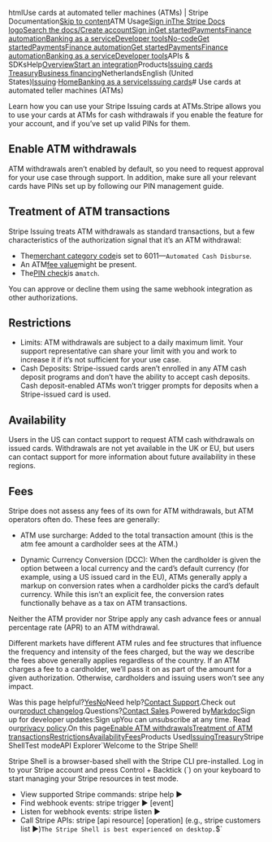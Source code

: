 htmlUse cards at automated teller machines (ATMs) | Stripe Documentation[Skip to content](#main-content)ATM Usage[Sign in](https://dashboard.stripe.com/login?redirect=https%3A%2F%2Fdocs.stripe.com%2Fissuing%2Fpurchases%2Fatm-usage)[The Stripe Docs logo](/)[Search the docs/](#)[Create account](https://dashboard.stripe.com/register/issuing)[Sign in](https://dashboard.stripe.com/login?redirect=https%3A%2F%2Fdocs.stripe.com%2Fissuing%2Fpurchases%2Fatm-usage)[Get started](/get-started)[Payments](/payments)[Finance automation](/finance-automation)[Banking as a service](/financial-services)[Developer tools](/development)[No-code](/no-code)[Get started](/get-started)[Payments](/payments)[Finance automation](/finance-automation)[](#)[Get started](/get-started)[Payments](/payments)[Finance automation](/finance-automation)[Banking as a service](/financial-services)[Developer tools](/development)[](#)APIs & SDKsHelp[Overview](/docs/financial-services)[Start an integration](#)Products[Issuing cards](#)
[Treasury](#)[Business financing](#)NetherlandsEnglish (United States)[](#)[](#)[Issuing](/issuing)·[Home](/docs)[Banking as a service](/docs/financial-services)[Issuing cards](/docs/issuing)# Use cards at automated teller machines (ATMs)

Learn how you can use your Stripe Issuing cards at ATMs.Stripe allows you to use your cards at ATMs for cash withdrawals if you enable the feature for your account, and if you’ve set up valid PINs for them.

## Enable ATM withdrawals

ATM withdrawals aren’t enabled by default, so you need to request approval for your use case through support. In addition, make sure all your relevant cards have PINs set up by following our PIN management guide.

## Treatment of ATM transactions

Stripe Issuing treats ATM withdrawals as standard transactions, but a few characteristics of the authorization signal that it’s an ATM withdrawal:

- The[merchant category code](/api/issuing/authorizations/object#issuing_authorization_object-merchant_data-category_code)is set to 6011—`Automated Cash Disburse`.
- An ATM[fee value](/api/issuing/authorizations/object#issuing_authorization_object-amount_details-atm_fee)might be present.
- The[PIN check](/api/issuing/authorizations/object#issuing_authorization_object-verification_data-pin_check)is a`match`.

You can approve or decline them using the same webhook integration as other authorizations.

## Restrictions

- Limits: ATM withdrawals are subject to a daily maximum limit. Your support representative can share your limit with you and work to increase it if it’s not sufficient for your use case.
- Cash Deposits: Stripe-issued cards aren’t enrolled in any ATM cash deposit programs and don’t have the ability to accept cash deposits. Cash deposit-enabled ATMs won’t trigger prompts for deposits when a Stripe-issued card is used.

## Availability

Users in the US can contact support to request ATM cash withdrawals on issued cards. Withdrawals are not yet available in the UK or EU, but users can contact support for more information about future availability in these regions.

## Fees

Stripe does not assess any fees of its own for ATM withdrawals, but ATM operators often do. These fees are generally:

- ATM use surcharge: Added to the total transaction amount (this is the atm fee amount a cardholder sees at the ATM.)


- Dynamic Currency Conversion (DCC): When the cardholder is given the option between a local currency and the card’s default currency (for example, using a US issued card in the EU), ATMs generally apply a markup on conversion rates when a cardholder picks the card’s default currency. While this isn’t an explicit fee, the conversion rates functionally behave as a tax on ATM transactions.



Neither the ATM provider nor Stripe apply any cash advance fees or annual percentage rate (APR) to an ATM withdrawal.

Different markets have different ATM rules and fee structures that influence the frequency and intensity of the fees charged, but the way we describe the fees above generally applies regardless of the country. If an ATM charges a fee to a cardholder, we’ll pass it on as part of the amount for a given authorization. Otherwise, cardholders and issuing users won’t see any impact.

Was this page helpful?[Yes](#)[No](#)Need help?[Contact Support](https://support.stripe.com/).Check out our[product changelog](https://stripe.com/blog/changelog).Questions?[Contact Sales](https://stripe.com/contact/sales).Powered by[Markdoc](https://markdoc.dev)Sign up for developer updates:Sign upYou can unsubscribe at any time. Read our[privacy policy](https://stripe.com/privacy).On this page[Enable ATM withdrawals](#enable-atm-withdrawals)[Treatment of ATM transactions](#treatment-of-atm-transactions)[Restrictions](#restrictions)[Availability](#availability)[Fees](#fees)Products Used[Issuing](/issuing)[Treasury](/treasury)Stripe ShellTest modeAPI Explorer[](https://stripe.com/docs/stripe-cli#install)`Welcome to the Stripe Shell!

Stripe Shell is a browser-based shell with the Stripe CLI pre-installed. Log in to your
Stripe account and press Control + Backtick (`) on your keyboard to start managing your Stripe
resources in test mode.

- View supported Stripe commands: stripe help ▶️
- Find webhook events: stripe trigger ▶️ [event]
- Listen for webhook events: stripe listen ▶
- Call Stripe APIs: stripe [api resource] [operation] (e.g., stripe customers list ▶️)`The Stripe Shell is best experienced on desktop.`$`
